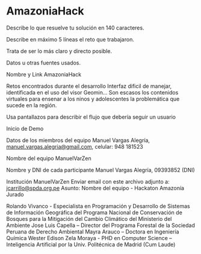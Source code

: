 # AmazoniaHack

Describe lo que resuelve tu solución en 140 caracteres.

Describe en máximo 5 líneas el reto que trabajaron.

Trata de ser lo más claro y directo posible.

Datos u otras fuentes usados.


Nombre y Link
AmazoniaHack 


Retos encontrados durante el desarrollo
Interfaz dificil de manejar, identificada en el uso del visor Geomin... 
Son escasos los contenidos virtuales para ensenar a los ninos y adolescentes la problemática que sucede en la región. 

Usa pantallazos para describir el flujo que debería seguir un usuario

Inicio de Demo

Datos de los miembros del equipo
Manuel Vargas Alegría, manuel.vargas.alegria@gmail.com, celular: 948 181523

Nombre del equipo
ManuelVarZen 

Nombre y DNI de cada participante
Manuel Vargas Alegría, 09393852 (DNI)

Institución
ManuelVarZen 
Enviar email con este archivo adjunto a:
jcarrillo@spda.org.pe
Asunto: Nombre del equipo - Hackaton Amazonía
Jurado 

Rolando Vivanco - Especialista en Programación y Desarrollo de Sistemas de Información Geográfica del Programa Nacional de Conservación de Bosques para la Mitigación del Cambio Climático del Ministerio del Ambiente
Jose Luis Capella – Director del Programa Forestal de la Sociedad Peruana de Derecho Ambiental
Mayra Arauco – Doctora en Ingeniería Química
Wester Edison Zela Moraya - PHD en Computer Science – Inteligencia Artificial por la Univ. Politécnica de Madrid (Cum Laude)
